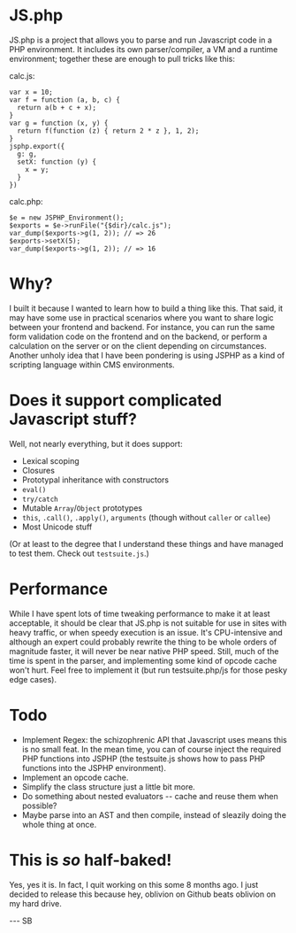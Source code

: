 JS.php
======

JS.php is a project that allows you to parse and run Javascript code in a PHP environment. It includes its own parser/compiler, a VM and a runtime environment; together these are enough to pull tricks like this:

calc.js:

    var x = 10;
    var f = function (a, b, c) {
      return a(b + c + x);
    }
    var g = function (x, y) {
      return f(function (z) { return 2 * z }, 1, 2);
    }
    jsphp.export({
      g: g,
      setX: function (y) {
        x = y;
      }
    })

calc.php:

    $e = new JSPHP_Environment();
    $exports = $e->runFile("{$dir}/calc.js");
    var_dump($exports->g(1, 2)); // => 26
    $exports->setX(5);
    var_dump($exports->g(1, 2)); // => 16

Why?
====
I built it because I wanted to learn how to build a thing like this. That said, it may have some use in practical scenarios where you want to share logic between your frontend and backend. For instance, you can run the same form validation code on the frontend and on the backend, or perform a calculation on the server or on the client depending on circumstances. Another unholy idea that I have been pondering is using JSPHP as a kind of scripting language within CMS environments.

Does it support complicated Javascript stuff?
====
Well, not nearly everything, but it does support:

* Lexical scoping
* Closures
* Prototypal inheritance with constructors
* `eval()`
* `try/catch`
* Mutable `Array`/`Object` prototypes
* `this`, `.call()`, `.apply()`, `arguments` (though without `caller` or `callee`)
* Most Unicode stuff

(Or at least to the degree that I understand these things and have managed to test them. Check out `testsuite.js`.)

Performance
===========
While I have spent lots of time tweaking performance to make it at least acceptable, it should be clear that JS.php is not suitable for use in sites with heavy traffic, or when speedy execution is an issue. It's CPU-intensive and although an expert could probably rewrite the thing to be whole orders of magnitude faster, it will never be near native PHP speed. Still, much of the time is spent in the parser, and implementing some kind of opcode cache won't hurt. Feel free to implement it (but run testsuite.php/js for those pesky edge cases).

Todo
====
* Implement Regex: the schizophrenic API that Javascript uses means this is no small feat. In the mean time, you can of course inject the required PHP functions into JSPHP (the testsuite.js shows how to pass PHP functions into the JSPHP environment).
* Implement an opcode cache.
* Simplify the class structure just a little bit more.
* Do something about nested evaluators -- cache and reuse them when possible?
* Maybe parse into an AST and then compile, instead of sleazily doing the whole thing at once.

This is *so* half-baked!
=====
Yes, yes it is. In fact, I quit working on this some 8 months ago. I just decided to release this because hey, oblivion on Github beats oblivion on my hard drive.

 --- SB